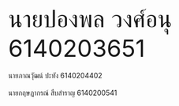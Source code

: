 <font size="7">นายปองพล วงศ์อนุ 6140203651 </font> <br>
<br />นายภาณวุัฒน์ ปะทัง 6140204402<br />
<br />นายกฤษฎากรณ์ สืบสำราญ 6140200541<br />
